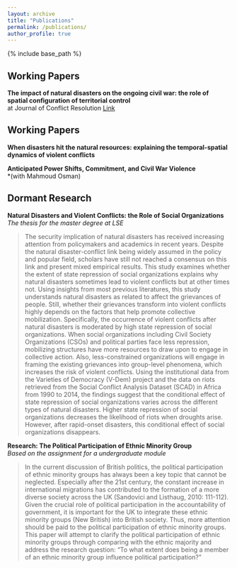 ```yaml
---
layout: archive
title: "Publications"
permalink: /publications/
author_profile: true
---
```

{% include base_path %}

## Working Papers

**The impact of natural disasters on the ongoing civil war: the role of spatial configuration of territorial control** <br> at Journal of Conflict Resolution [Link](https://journals.sagepub.com/doi/10.1177/00220027251346912)

## Working Papers

**When disasters hit the natural resources: explaining the temporal-spatial dynamics of violent conflicts** <br> 

**Anticipated Power Shifts, Commitment, and Civil War Violence** <br> 
*(with Mahmoud Osman)



## Dormant Research

**Natural Disasters and Violent Conflicts: the Role of Social Organizations** <br> 
*The thesis for the master degree at LSE* <br> 
> The security implication of natural disasters has received increasing attention from policymakers and academics in recent years. Despite the natural disaster-conflict link being widely assumed in the policy and popular field, scholars have still not reached a consensus on this link and present mixed empirical results. This study examines whether the extent of state repression of social organizations explains why natural disasters sometimes lead to violent conflicts but at other times not. Using insights from most previous literatures, this study understands natural disasters as related to affect the grievances of people. Still, whether their grievances transform into violent conflicts highly depends on the factors that help promote collective mobilization. Specifically, the occurrence of violent conflicts after natural disasters is moderated by high state repression of social organizations. When social organizations including Civil Society Organizations (CSOs) and political parties face less repression, mobilizing structures have more resources to draw upon to engage in collective action. Also, less-constrained organizations will engage in framing the existing grievances into group-level phenomena, which increases the risk of violent conflicts. Using the institutional data from the Varieties of Democracy (V-Dem) project and the data on riots retrieved from the Social Conflict Analysis Dataset (SCAD) in Africa from 1990 to 2014, the findings suggest that the conditional effect of state repression of social organizations varies across the different types of natural disasters. Higher state repression of social organizations decreases the likelihood of riots when droughts arise. However, after rapid-onset disasters, this conditional effect of social organizations disappears.

**Research: The Political Participation of Ethnic Minority Group** <br> 
*Based on the assignment for a undergraduate module* <br> 
> In the current discussion of British politics, the political participation of ethnic minority groups has always been a key topic that cannot be neglected. Especially after the 21st century, the constant increase in international migrations has contributed to the formation of a more diverse society across the UK (Sandovici and Listhaug, 2010: 111-112). Given the crucial role of political participation in the accountability of government, it is important for the UK to integrate these ethnic minority groups (New British) into British society. Thus, more attention should be paid to the political participation of ethnic minority groups. This paper will attempt to clarify the political participation of ethnic minority groups through comparing with the ethnic majority and address the research question: “To what extent does being a member of an ethnic minority group influence political participation?”
